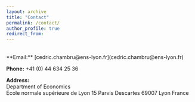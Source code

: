 ```yaml
---
layout: archive
title: "Contact"
permalink: /contact/
author_profile: true
redirect_from:
---
```


<br>
**Email:** [cedric.chambru@ens-lyon.fr](cedric.chambru@ens-lyon.fr)  

**Phone:** +41 (0) 44 634 25 36  

**Address:**  
Department of Economics  
École normale supérieure de Lyon
15 Parvis Descartes
69007 Lyon
France
